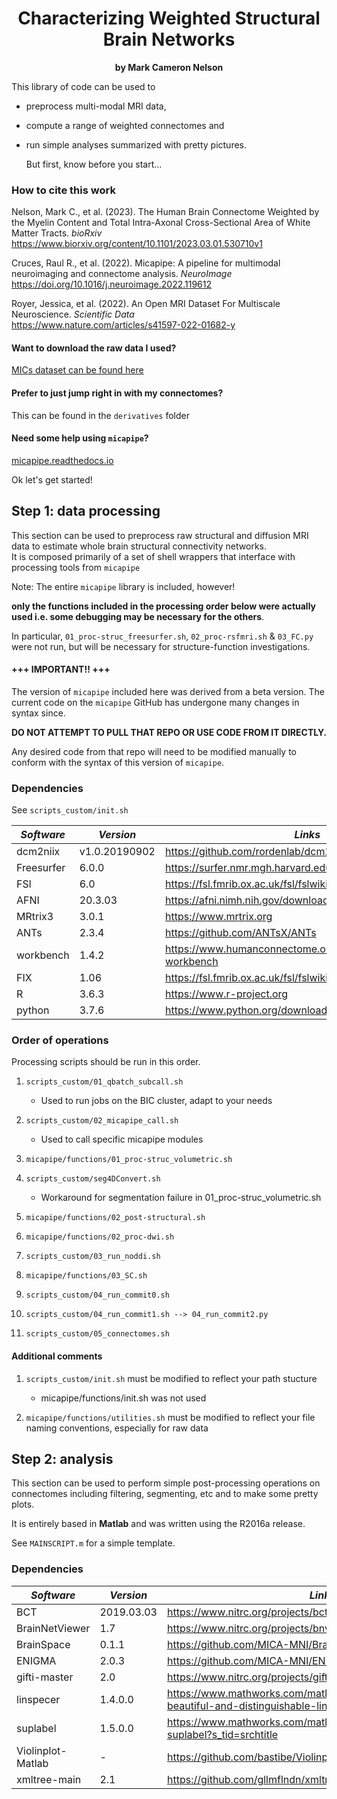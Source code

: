
# <div align="center">Characterizing Weighted Structural Brain Networks</div> #
**<div align="center">by Mark Cameron Nelson</div>**  
  
This library of code can be used to   
* preprocess multi-modal MRI data,   
* compute a range of weighted connectomes and   
* run simple analyses summarized with pretty pictures.  
  
  But first, know before you start...

### How to cite this work ###
Nelson, Mark C., et al. (2023). The Human Brain Connectome Weighted by the Myelin Content and Total Intra-Axonal Cross-Sectional Area of White Matter Tracts. *bioRxiv*  
https://www.biorxiv.org/content/10.1101/2023.03.01.530710v1  
  
Cruces, Raul R., et al. (2022). Micapipe: A pipeline for multimodal neuroimaging and connectome analysis. *NeuroImage*  
https://doi.org/10.1016/j.neuroimage.2022.119612  
  
Royer, Jessica, et al. (2022). An Open MRI Dataset For Multiscale Neuroscience. *Scientific Data*  
https://www.nature.com/articles/s41597-022-01682-y  
  

#### Want to download the raw data I used? ####
  
[MICs dataset can be found here](https://portal.conp.ca/dataset?id=projects/mica-mics)  
  

#### Prefer to just jump right in with my connectomes? ####
This can be found in the `derivatives` folder  
  

#### Need some help using `micapipe`? ####
[micapipe.readthedocs.io](http://micapipe.readthedocs.io/en/latest/)  
  
  
  Ok let's get started!

## Step 1: data processing ##
This section can be used to preprocess raw structural and diffusion MRI data to estimate whole brain structural connectivity networks.  
It is composed primarily of a set of shell wrappers that interface with processing tools from `micapipe`
  
Note: The entire `micapipe` library is included, however!   
  
**only the functions included in the processing order below were actually used i.e. some debugging may be necessary for the others**.  
  
In particular, `01_proc-struc_freesurfer.sh`, `02_proc-rsfmri.sh` & `03_FC.py` were not run, but will be necessary for structure-function investigations.  


####  +++  IMPORTANT!!  +++  ####  
The version of `micapipe` included here was derived from a beta version. The current code on the `micapipe` GitHub has undergone many changes in syntax since.  
  
**DO NOT ATTEMPT TO PULL THAT REPO OR USE CODE FROM IT DIRECTLY.**  
  
Any desired code from that repo will need to be modified manually to conform with the syntax of this version of `micapipe`.  
  

### Dependencies ###
See `scripts_custom/init.sh`  

| *Software* |    *Version*  | *Links* |
|------------|---------------|--------------|  
| dcm2niix   | v1.0.20190902 | https://github.com/rordenlab/dcm2niix |
| Freesurfer | 6.0.0         | https://surfer.nmr.mgh.harvard.edu/ |
| FSl        | 6.0           | https://fsl.fmrib.ox.ac.uk/fsl/fslwiki |
| AFNI       | 20.3.03       | https://afni.nimh.nih.gov/download |
| MRtrix3    | 3.0.1         | https://www.mrtrix.org |
| ANTs       | 2.3.4         | https://github.com/ANTsX/ANTs |
| workbench  | 1.4.2         | https://www.humanconnectome.org/software/connectome-workbench |
| FIX        | 1.06          | https://fsl.fmrib.ox.ac.uk/fsl/fslwiki/FIX |
| R          | 3.6.3         | https://www.r-project.org |
| python     | 3.7.6         | https://www.python.org/downloads/ |
  

### Order of operations ###
Processing scripts should be run in this order.  
  
  1. `scripts_custom/01_qbatch_subcall.sh`  
     - Used to run jobs on the BIC cluster, adapt to your needs  
  
  2. `scripts_custom/02_micapipe_call.sh`  
     - Used to call specific micapipe modules  
  
  3. `micapipe/functions/01_proc-struc_volumetric.sh`  
  
  4. `scripts_custom/seg4DConvert.sh`  
     - Workaround for segmentation failure in 01_proc-struc_volumetric.sh  
  
  5. `micapipe/functions/02_post-structural.sh`  
  
  6. `micapipe/functions/02_proc-dwi.sh`  
  
  7. `scripts_custom/03_run_noddi.sh`  
  
  8. `micapipe/functions/03_SC.sh`  
  
  9. `scripts_custom/04_run_commit0.sh`  
  
  10. `scripts_custom/04_run_commit1.sh --> 04_run_commit2.py`  
  
  11. `scripts_custom/05_connectomes.sh`  
  

#### Additional comments ####
1. `scripts_custom/init.sh` must be modified to reflect your path stucture  
   - micapipe/functions/init.sh was not used  
  
2. `micapipe/functions/utilities.sh` must be modified to reflect your file naming conventions, especially for raw data  
  


## Step 2: analysis ##
This section can be used to perform simple post-processing operations on connectomes including filtering, segmenting, etc and to make some pretty plots.  
  
It is entirely based in **Matlab** and was written using the R2016a release.  
  
See `MAINSCRIPT.m` for a simple template.
  

### Dependencies ###

|    *Software*     |      *Version*      | *Links* |
|-------------------|---------------------|----------------|  
| BCT               | 2019.03.03          | https://www.nitrc.org/projects/bct |
| BrainNetViewer    | 1.7                 | https://www.nitrc.org/projects/bnv/ |
| BrainSpace        | 0.1.1               | https://github.com/MICA-MNI/BrainSpace |
| ENIGMA            | 2.0.3               | https://github.com/MICA-MNI/ENIGMA
| gifti-master      | 2.0                 | https://www.nitrc.org/projects/gifti/ |
| linspecer         | 1.4.0.0             | https://www.mathworks.com/matlabcentral/fileexchange/42673-beautiful-and-distinguishable-line-colors-colormap |
| suplabel          | 1.5.0.0             | https://www.mathworks.com/matlabcentral/fileexchange/7772-suplabel?s_tid=srchtitle |
| Violinplot-Matlab | -                   | https://github.com/bastibe/Violinplot-Matlab |
| xmltree-main      | 2.1                 | https://github.com/gllmflndn/xmltree |
  
  

